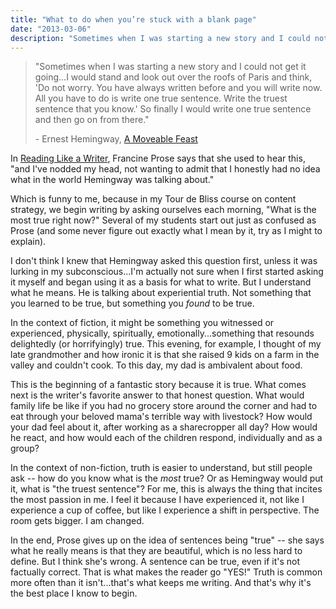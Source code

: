 ```yaml
---
title: "What to do when you’re stuck with a blank page"
date: "2013-03-06"
description: "Sometimes when I was starting a new story and I could not get it going...I would stand and look out over the roofs of Paris and think, 'Do not worry. You have always written before and you will write now. All you have to do is write one true sentence. Write the truest sentence that you know.' So finally I would write one true sentence and then go on from there..."
---
```


> "Sometimes when I was starting a new story and I could not get it going...I would stand and look out over the roofs of Paris and think, 'Do not worry. You have always written before and you will write now. All you have to do is write one true sentence. Write the truest sentence that you know.' So finally I would write one true sentence and then go on from there." 
> 
> \- Ernest Hemingway, [A Moveable Feast](http://www.amazon.com/gp/product/068482499X/ref=as_li_ss_tl?ie=UTF8&camp=1789&creative=390957&creativeASIN=068482499X&linkCode=as2&tag=sajbr0a-20)

In [Reading Like a Writer](http://www.amazon.com/gp/product/0060777052/ref=as_li_ss_tl?ie=UTF8&camp=1789&creative=390957&creativeASIN=0060777052&linkCode=as2&tag=sajbr0a-20), Francine Prose says that she used to hear this, "and I've nodded my head, not wanting to admit that I honestly had no idea what in the world Hemingway was talking about." 

Which is funny to me, because in my Tour de Bliss course on content strategy, we begin writing by asking ourselves each morning, "What is the most true right now?" Several of my students start out just as confused as Prose (and some never figure out exactly what I mean by it, try as I might to explain).

I don't think I knew that Hemingway asked this question first, unless it was lurking in my subconscious...I'm actually not sure when I first started asking it myself and began using it as a basis for what to write. But I understand what he means. He is talking about experiential truth. Not something that you learned to be true, but something you _found_ to be true. 

In the context of fiction, it might be something you witnessed or experienced, physically, spiritually, emotionally...something that resounds delightedly (or horrifyingly) true. This evening, for example, I thought of my late grandmother and how ironic it is that she raised 9 kids on a farm in the valley and couldn't cook. To this day, my dad is ambivalent about food. 

This is the beginning of a fantastic story because it is true. What comes next is the writer's favorite answer to that honest question. What would family life be like if you had no grocery store around the corner and had to eat through your beloved mama's terrible way with livestock? How would your dad feel about it, after working as a sharecropper all day? How would he react, and how would each of the children respond, individually and as a group?

In the context of non-fiction, truth is easier to understand, but still people ask -- how do you know what is the _most_ true? Or as Hemingway would put it, what is "the truest sentence"? For me, this is always the thing that incites the most passion in me. I feel it because I have experienced it, not like I experience a cup of coffee, but like I experience a shift in perspective. The room gets bigger. I am changed. 

In the end, Prose gives up on the idea of sentences being "true" -- she says what he really means is that they are beautiful, which is no less hard to define. But I think she's wrong. A sentence can be true, even if it's not factually correct. That is what makes the reader go "YES!" Truth is common more often than it isn't...that's what keeps me writing. And that's why it's the best place I know to begin.
